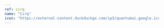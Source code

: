 ```yaml
---
ref: cirq
name: "Cirq"
icon: "https://external-content.duckduckgo.com/ip3/quantumai.google.ico"
---
```

